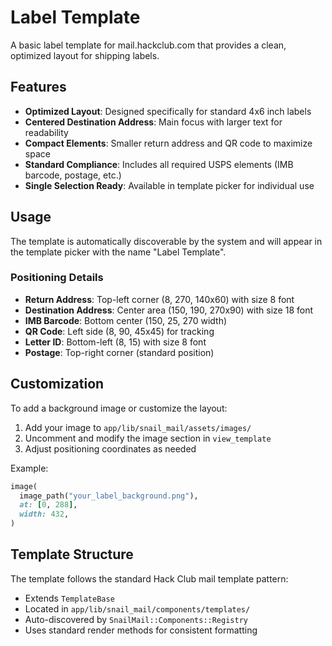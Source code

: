 # Label Template

A basic label template for mail.hackclub.com that provides a clean, optimized layout for shipping labels.

## Features

- **Optimized Layout**: Designed specifically for standard 4x6 inch labels
- **Centered Destination Address**: Main focus with larger text for readability
- **Compact Elements**: Smaller return address and QR code to maximize space
- **Standard Compliance**: Includes all required USPS elements (IMB barcode, postage, etc.)
- **Single Selection Ready**: Available in template picker for individual use

## Usage

The template is automatically discoverable by the system and will appear in the template picker with the name "Label Template".

### Positioning Details

- **Return Address**: Top-left corner (8, 270, 140x60) with size 8 font
- **Destination Address**: Center area (150, 190, 270x90) with size 18 font
- **IMB Barcode**: Bottom center (150, 25, 270 width)
- **QR Code**: Left side (8, 90, 45x45) for tracking
- **Letter ID**: Bottom-left (8, 15) with size 8 font
- **Postage**: Top-right corner (standard position)

## Customization

To add a background image or customize the layout:

1. Add your image to `app/lib/snail_mail/assets/images/`
2. Uncomment and modify the image section in `view_template`
3. Adjust positioning coordinates as needed

Example:
```ruby
image(
  image_path("your_label_background.png"),
  at: [0, 288],
  width: 432,
)
```

## Template Structure

The template follows the standard Hack Club mail template pattern:
- Extends `TemplateBase`
- Located in `app/lib/snail_mail/components/templates/`
- Auto-discovered by `SnailMail::Components::Registry`
- Uses standard render methods for consistent formatting